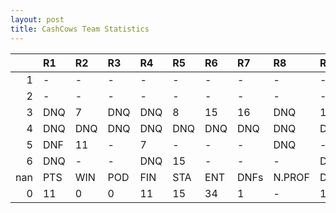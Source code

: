 ```yaml
---
layout: post 
title: CashCows Team Statistics
--- 
```


|     | R1   | R2   | R3   | R4   | R5   | R6   | R7   | R8     | R9   | R10   | R11   | R12   | Points   | Pos   |
|----:|:-----|:-----|:-----|:-----|:-----|:-----|:-----|:-------|:-----|:------|:------|:------|:---------|:------|
|   1 | -    | -    | -    | -    | -    | -    | -    | -      | -    | -     | -     | -     | nan      | nan   |
|   2 | -    | -    | -    | -    | -    | -    | -    | -      | -    | -     | -     | -     | nan      | nan   |
|   3 | DNQ  | 7    | DNQ  | DNQ  | 8    | 15   | 16   | DNQ    | 12   | DNF   | 14    | 13    | 7.0      | 13.0  |
|   4 | DNQ  | DNQ  | DNQ  | DNQ  | DNQ  | DNQ  | DNQ  | DNQ    | DNQ  | DNQ   | DNQ   | -     | 0.0      | 19.0  |
|   5 | DNF  | 11   | -    | 7    | -    | -    | -    | DNQ    | -    | DNF   | -     | -     | 4.0      | 13.0  |
|   6 | DNQ  | -    | -    | DNQ  | 15   | -    | -    | -      | DNF  | 11    | DNQ   | -     | 0.0      | 18.0  |
| nan | PTS  | WIN  | POD  | FIN  | STA  | ENT  | DNFs | N.PROF | DNQ  | %FIN  | PPR   | BST   | CHA      | RNK   |
|   0 | 11   | 0    | 0    | 11   | 15   | 34   | 1    | -      | 19   | 73.3  | 0.32  | 7     | 0        | 26    |